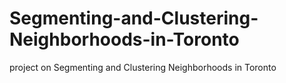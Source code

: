 # Segmenting-and-Clustering-Neighborhoods-in-Toronto
project on Segmenting and Clustering Neighborhoods in Toronto
